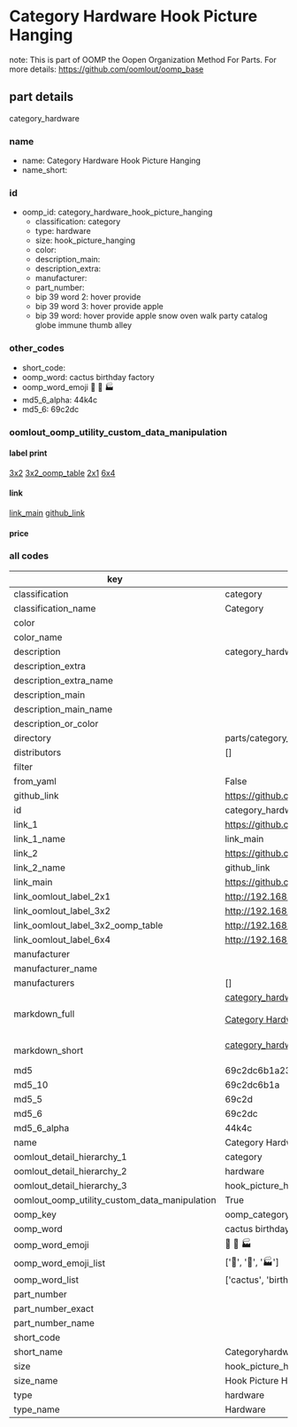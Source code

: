 # Category Hardware Hook Picture Hanging  

note: This is part of OOMP the Oopen Organization Method For Parts. For more details: https://github.com/oomlout/oomp_base

##  part details



category_hardware

### name
* name: Category Hardware Hook Picture Hanging
* name_short: 
### id
* oomp_id: category_hardware_hook_picture_hanging
  * classification: category
  * type: hardware
  * size: hook_picture_hanging
  * color: 
  * description_main: 
  * description_extra: 
  * manufacturer: 
  * part_number: 
  * bip 39 word 2: hover provide
  * bip 39 word 3: hover provide apple
  * bip 39 word: hover provide apple snow oven walk party catalog globe immune thumb alley

### other_codes
* short_code: 
* oomp_word: cactus birthday factory
* oomp_word_emoji :cactus: :birthday: :factory:
* md5_6_alpha: 44k4c
* md5_6: 69c2dc






### oomlout_oomp_utility_custom_data_manipulation
#### label print
[3x2](http://192.168.1.245:1112/?label=oomp%2044k4c)
[3x2_oomp_table](http://192.168.1.107:1112/?label=oomp%2044k4c)
[2x1](http://192.168.1.242:1112/?label=oomp%2044k4c)
[6x4](http://192.168.1.55:1112/?label=oomp%2044k4c)    

#### link

[link_main](https://github.com/oomlout/oomlout_oomp_current_version_messy/tree/main/parts/category_hardware_hook_picture_hanging) [github_link](https://github.com/oomlout/oomlout_oomp_part_src/tree/main/parts/category_hardware_hook_picture_hanging)                             

#### price







### all codes 
| key | value |  
| --- | --- |  
| classification | category |  
| classification_name | Category |  
| color |  |  
| color_name |  |  
| description | category_hardware |  
| description_extra |  |  
| description_extra_name |  |  
| description_main |  |  
| description_main_name |  |  
| description_or_color |   |  
| directory | parts/category_hardware_hook_picture_hanging |  
| distributors | [] |  
| filter |  |  
| from_yaml | False |  
| github_link | https://github.com/oomlout/oomlout_oomp_part_src/tree/main/parts/category_hardware_hook_picture_hanging |  
| id | category_hardware_hook_picture_hanging |  
| link_1 | https://github.com/oomlout/oomlout_oomp_current_version_messy/tree/main/parts/category_hardware_hook_picture_hanging |  
| link_1_name | link_main |  
| link_2 | https://github.com/oomlout/oomlout_oomp_part_src/tree/main/parts/category_hardware_hook_picture_hanging |  
| link_2_name | github_link |  
| link_main | https://github.com/oomlout/oomlout_oomp_current_version_messy/tree/main/parts/category_hardware_hook_picture_hanging |  
| link_oomlout_label_2x1 | http://192.168.1.242:1112/?label=oomp%2044k4c |  
| link_oomlout_label_3x2 | http://192.168.1.245:1112/?label=oomp%2044k4c |  
| link_oomlout_label_3x2_oomp_table | http://192.168.1.107:1112/?label=oomp%2044k4c |  
| link_oomlout_label_6x4 | http://192.168.1.55:1112/?label=oomp%2044k4c |  
| manufacturer |  |  
| manufacturer_name |  |  
| manufacturers | [] |  
| markdown_full | [category_hardware_hook_picture_hanging](https://github.com/oomlout/oomlout_oomp_current_version_messy/tree/main/parts/category_hardware_hook_picture_hanging)<br>[](https://github.com/oomlout/oomlout_oomp_current_version_messy/tree/main/parts/category_hardware_hook_picture_hanging)<br>[Category Hardware Hook Picture Hanging](https://github.com/oomlout/oomlout_oomp_current_version_messy/tree/main/parts/category_hardware_hook_picture_hanging)<br><br> |  
| markdown_short | [category_hardware_hook_picture_hanging](https://github.com/oomlout/oomlout_oomp_current_version_messy/tree/main/parts/category_hardware_hook_picture_hanging)<br><br> |  
| md5 | 69c2dc6b1a23f413da4eecd8156b3b73 |  
| md5_10 | 69c2dc6b1a |  
| md5_5 | 69c2d |  
| md5_6 | 69c2dc |  
| md5_6_alpha | 44k4c |  
| name | Category Hardware Hook Picture Hanging |  
| oomlout_detail_hierarchy_1 | category |  
| oomlout_detail_hierarchy_2 | hardware |  
| oomlout_detail_hierarchy_3 | hook_picture_hanging |  
| oomlout_oomp_utility_custom_data_manipulation | True |  
| oomp_key | oomp_category_hardware_hook_picture_hanging |  
| oomp_word | cactus birthday factory |  
| oomp_word_emoji | :cactus: :birthday: :factory: |  
| oomp_word_emoji_list | [':cactus:', ':birthday:', ':factory:'] |  
| oomp_word_list | ['cactus', 'birthday', 'factory'] |  
| part_number |  |  
| part_number_exact |  |  
| part_number_name |  |  
| short_code |  |  
| short_name | Categoryhardware |  
| size | hook_picture_hanging |  
| size_name | Hook Picture Hanging |  
| type | hardware |  
| type_name | Hardware |  
